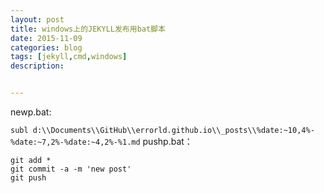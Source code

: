 ```yaml
---
layout: post
title: windows上的JEKYLL发布用bat脚本
date: 2015-11-09
categories: blog
tags: [jekyll,cmd,windows]
description:


---
```

newp.bat:

`subl d:\\Documents\\GitHub\\errorld.github.io\\_posts\\%date:~10,4%-%date:~7,2%-%date:~4,2%-%1.md`
pushp.bat：

    git add *
    git commit -a -m 'new post'
    git push

